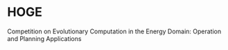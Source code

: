 # HOGE
Competition on Evolutionary Computation in the Energy Domain: Operation and Planning Applications
